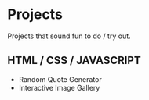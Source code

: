 # Projects

Projects that sound fun to do / try out.

## HTML / CSS / JAVASCRIPT

- Random Quote Generator
- Interactive Image Gallery
